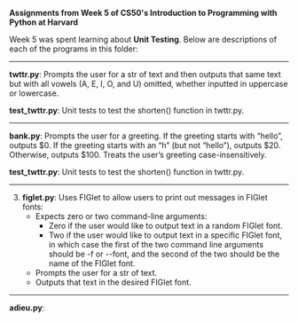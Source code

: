 **Assignments from Week 5 of CS50's Introduction to Programming with Python at Harvard**

Week 5 was spent learning about **Unit Testing**. Below are descriptions of each of the programs in this folder:  
  
-----------------------------------------------------------------------------------------------------------------------------------------------------------
  
**twttr.py**: Prompts the user for a str of text and then outputs that same text but with all vowels (A, E, I, O, and U) omitted, whether inputted in uppercase or lowercase.  
  
**test_twttr.py**: Unit tests to test the shorten() function in twttr.py.
  
-----------------------------------------------------------------------------------------------------------------------------------------------------------
  
**bank.py**: Prompts the user for a greeting. If the greeting starts with “hello”, outputs $0. If the greeting starts with an “h” (but not “hello”), outputs $20. Otherwise, outputs $100. Treats the user’s greeting case-insensitively.
  
**test_twttr.py**: Unit tests to test the shorten() function in twttr.py.
  
-----------------------------------------------------------------------------------------------------------------------------------------------------------
  
3. **figlet.py**: Uses FIGlet to allow users to print out messages in FIGlet fonts:
   - Expects zero or two command-line arguments:
      - Zero if the user would like to output text in a random FIGlet font.
      - Two if the user would like to output text in a specific FIGlet font, in which case the first of the two command line arguments should be -f or --font, and the second of the two should be the name of the FIGlet font.
   - Prompts the user for a str of text.
   - Outputs that text in the desired FIGlet font.
  
-----------------------------------------------------------------------------------------------------------------------------------------------------------
  
**adieu.py**: 
